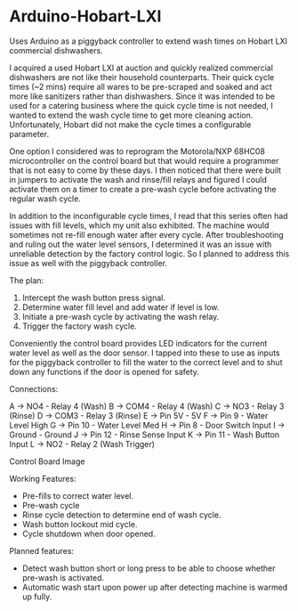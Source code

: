 # Arduino-Hobart-LXI
Uses Arduino as a piggyback controller to extend wash times on Hobart LXI commercial dishwashers.

I acquired a used Hobart LXI at auction and quickly realized commercial dishwashers are not like their household counterparts. Their quick cycle times (~2 mins) require all wares to be pre-scraped and soaked and act more like sanitizers rather than dishwashers. Since it was intended to be used for a catering business where the quick cycle time is not needed, I wanted to extend the wash cycle time to get more cleaning action. Unfortunately, Hobart did not make the cycle times a configurable parameter.

One option I considered was to reprogram the Motorola/NXP 68HC08 microcontroller on the control board but that would require a programmer that is not easy to come by these days. I then noticed that there were built in jumpers to activate the wash and rinse/fill relays and figured I could activate them on a timer to create a pre-wash cycle before activating the regular wash cycle.

In addition to the inconfigurable cycle times, I read that this series often had issues with fill levels, which my unit also exhibited. The machine would sometimes not re-fill enough water after every cycle. After troubleshooting and ruling out the water level sensors, I determined it was an issue with unreliable detection by the factory control logic. So I planned to address this issue as well with the piggyback controller.

The plan:
1. Intercept the wash button press signal.
2. Determine water fill level and add water if level is low.
3. Initiate a pre-wash cycle by activating the wash relay.
4. Trigger the factory wash cycle.

Conveniently the control board provides LED indicators for the current water level as well as the door sensor. I tapped into these to use as inputs for the piggyback controller to fill the water to the correct level and to shut down any functions if the door is opened for safety. 

Connections:

A -> NO4 - Relay 4 (Wash)
B -> COM4 - Relay 4 (Wash)
C -> NO3 - Relay 3 (Rinse)
D -> COM3 - Relay 3 (Rinse)
E -> Pin 5V - 5V
F -> Pin 9 - Water Level High
G -> Pin 10 - Water Level Med
H -> Pin 8 - Door Switch Input
I -> Ground - Ground
J -> Pin 12 - Rinse Sense Input
K -> Pin 11 - Wash Button Input 
L -> NO2 - Relay 2 (Wash Trigger)

Control Board Image

Working Features:
- Pre-fills to correct water level.
- Pre-wash cycle
- Rinse cycle detection to determine end of wash cycle.
- Wash button lockout mid cycle.
- Cycle shutdown when door opened.

Planned features:
- Detect wash button short or long press to be able to choose whether pre-wash is activated.
- Automatic wash start upon power up after detecting machine is warmed up fully.